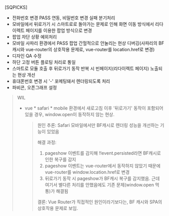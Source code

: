 [SQPICKS]

- 전화번호 변경 PASS 연동, 비밀번호 변경 실패 분기처리
- 모바일에서 뒤로가기 시 스마트로로 돌아가는 문제로 인해 화면 이동 방식에서 리다이렉트 페이지를 이용한 팝업 방식으로 변경
- 팝업 차단 상황 예외처리
- 모바일 사파리 환경에서 PASS 팝업 간헐적으로 안눌리는 현상 디버깅(사파리의 BF 캐시와 vue-router의 상호작용 문제로, vue-router를 location.href로 변경)
- 디자인 QA 수정
- 하단 고정 버튼 플로팅 처리로 통일
- 스마트로 모듈 호출 후 뒤로가기 동작 반복 시 빈페이지(리다이렉트 페이지) 노출되는 현상 개선
- 휴대폰번호 변경 시 '-' 포메팅돼서 렌더링되도록 처리
- 파비콘, 오픈그래프 설정

> WIL
>
> - vue \* safari \* mobile 환경에서 새로고침 이후 '뒤로가기' 동작이 포함되어있을 경우, window.open이 동작하지 않는 현상.
>   > 원인 추론: Safari 모바일에서만 BF캐시로 렌더링 성능을 개선하는 기능이 있었음
>   >
>   > 해결 과정:
>   >
>   > 1. pageshow 이벤트를 감지해 !!event.persisted라면 BF캐시로 인한 복구를 감지
>   > 2. pageshow 이벤트는 vue-router에서 동작하지 않았기 때문에 vue-router를 window.location.href로 변경
>   > 3. 뒤로가기 동작 시 pageshow가 BF캐시 복구를 감지했음. 근데 여기서 별다른 처리를 안했음에도 기존 문제(window.open 먹통)가 해결됨
>   >
>   > 결론: Vue Router가 직접적인 원인이라기보다는, BF 캐시와 SPA의 상호작용 문제로 보임.
